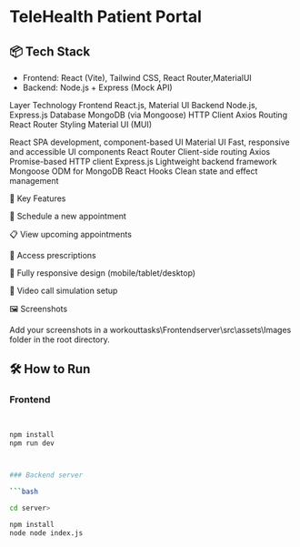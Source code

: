 # TeleHealth Patient Portal

## 📦 Tech Stack
- Frontend: React (Vite), Tailwind CSS, React Router,MaterialUI
- Backend: Node.js + Express (Mock API)

Layer	Technology
Frontend	React.js, Material UI
Backend	Node.js, Express.js
Database	MongoDB (via Mongoose)
HTTP Client	Axios
Routing	React Router
Styling	Material UI (MUI)


React	SPA development, component-based UI
Material UI	Fast, responsive and accessible UI components
React Router	Client-side routing
Axios	Promise-based HTTP client
Express.js	Lightweight backend framework
Mongoose	ODM for MongoDB
React Hooks	Clean state and effect management




🎯 Key Features

📅 Schedule a new appointment

📋 View upcoming appointments

📄 Access prescriptions

📱 Fully responsive design (mobile/tablet/desktop)

🎥 Video call simulation setup


🖼️ Screenshots

Add your screenshots in a  workouttasks\Frontendserver\src\assets\Images   folder in the root directory.




## 🛠 How to Run

### Frontend
```bash


npm install
npm run dev



### Backend server

```bash

cd server>

npm install
node node index.js


